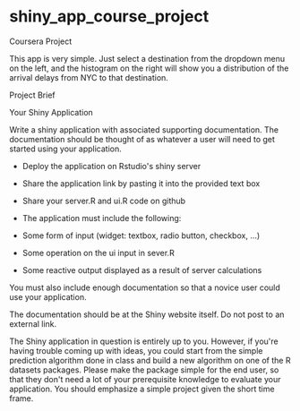 # shiny_app_course_project
Coursera Project

This app is very simple. Just select a destination from the dropdown menu on the left, and the histogram on the right will show you a distribution of the arrival delays from NYC to that destination.


Project Brief

Your Shiny Application

Write a shiny application with associated supporting documentation. The documentation should be thought of as whatever a user will need to get started using your application.

- Deploy the application on Rstudio's shiny server

- Share the application link by pasting it into the provided text box

- Share your server.R and ui.R code on github

- The application must include the following:

- Some form of input (widget: textbox, radio button, checkbox, ...)

- Some operation on the ui input in sever.R

- Some reactive output displayed as a result of server calculations

You must also include enough documentation so that a novice user could use your application.

The documentation should be at the Shiny website itself. Do not post to an external link.

The Shiny application in question is entirely up to you. However, if you're having trouble coming up with ideas, you could start from the simple prediction algorithm done in class and build a new algorithm on one of the R datasets packages. Please make the package simple for the end user, so that they don't need a lot of your prerequisite knowledge to evaluate your application. You should emphasize a simple project given the short time frame.
